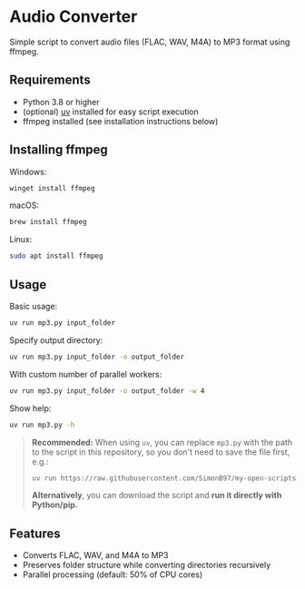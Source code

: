 # Audio Converter

Simple script to convert audio files (FLAC, WAV, M4A) to MP3 format using ffmpeg.

## Requirements

- Python 3.8 or higher
- (optional) [uv](https://github.com/astral-sh/uv) installed for easy script execution
- ffmpeg installed (see installation instructions below)

## Installing ffmpeg

Windows:
```bash
winget install ffmpeg
```

macOS:
```bash
brew install ffmpeg
```

Linux:
```bash
sudo apt install ffmpeg
```

## Usage

Basic usage:
```bash
uv run mp3.py input_folder
```

Specify output directory:
```bash
uv run mp3.py input_folder -o output_folder
```

With custom number of parallel workers:
```bash
uv run mp3.py input_folder -o output_folder -w 4
```

Show help:
```bash
uv run mp3.py -h
```
> **Recommended:** When using `uv`, you can replace `mp3.py` with the path to the script in this repository, so you don't need to save the file first, e.g.: 
> ```bash
> uv run https://raw.githubusercontent.com/SimonB97/my-open-scripts/main/ConvertAudioToMp3/mp3.py input_folder -o output_folder
> ```
> 
> **Alternatively**, you can download the script and **run it directly with Python/pip.**

## Features

- Converts FLAC, WAV, and M4A to MP3
- Preserves folder structure while converting directories recursively
- Parallel processing (default: 50% of CPU cores)